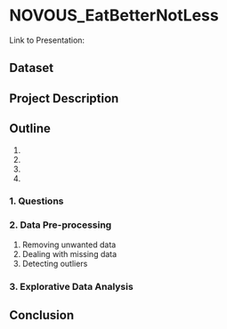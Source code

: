 # NOVOUS_EatBetterNotLess


Link to Presentation: 

## Dataset


## Project Description


## Outline
1. 
2. 
3. 
4.


### 1. Questions 



### 2. Data Pre-processing
1. Removing unwanted data
2. Dealing with missing data
3. Detecting outliers

### 3. Explorative Data Analysis


## Conclusion



